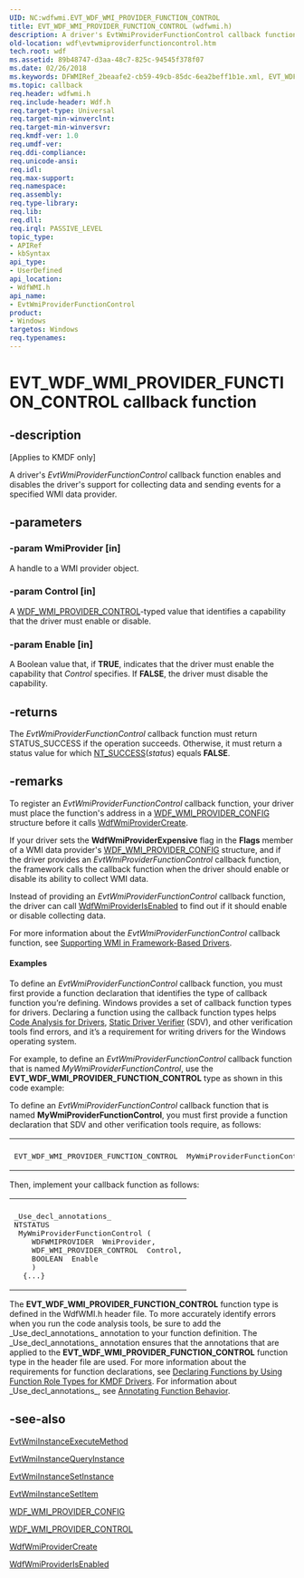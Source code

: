 ```yaml
---
UID: NC:wdfwmi.EVT_WDF_WMI_PROVIDER_FUNCTION_CONTROL
title: EVT_WDF_WMI_PROVIDER_FUNCTION_CONTROL (wdfwmi.h)
description: A driver's EvtWmiProviderFunctionControl callback function enables and disables the driver's support for collecting data and sending events for a specified WMI data provider.
old-location: wdf\evtwmiproviderfunctioncontrol.htm
tech.root: wdf
ms.assetid: 89b48747-d3aa-48c7-825c-94545f378f07
ms.date: 02/26/2018
ms.keywords: DFWMIRef_2beaafe2-cb59-49cb-85dc-6ea2beff1b1e.xml, EVT_WDF_WMI_PROVIDER_FUNCTION_CONTROL, EVT_WDF_WMI_PROVIDER_FUNCTION_CONTROL callback, EvtWmiProviderFunctionControl, EvtWmiProviderFunctionControl callback function, kmdf.evtwmiproviderfunctioncontrol, wdf.evtwmiproviderfunctioncontrol, wdfwmi/EvtWmiProviderFunctionControl
ms.topic: callback
req.header: wdfwmi.h
req.include-header: Wdf.h
req.target-type: Universal
req.target-min-winverclnt: 
req.target-min-winversvr: 
req.kmdf-ver: 1.0
req.umdf-ver: 
req.ddi-compliance: 
req.unicode-ansi: 
req.idl: 
req.max-support: 
req.namespace: 
req.assembly: 
req.type-library: 
req.lib: 
req.dll: 
req.irql: PASSIVE_LEVEL
topic_type:
- APIRef
- kbSyntax
api_type:
- UserDefined
api_location:
- WdfWMI.h
api_name:
- EvtWmiProviderFunctionControl
product:
- Windows
targetos: Windows
req.typenames: 
---
```


# EVT_WDF_WMI_PROVIDER_FUNCTION_CONTROL callback function


## -description


<p class="CCE_Message">[Applies to KMDF only]</p>

A driver's <i>EvtWmiProviderFunctionControl</i> callback function enables and disables the driver's support for collecting data and sending events for a specified WMI data provider.


## -parameters




### -param WmiProvider [in]

A handle to a WMI provider object.


### -param Control [in]

A <a href="https://docs.microsoft.com/windows-hardware/drivers/ddi/content/wdfwmi/ne-wdfwmi-_wdf_wmi_provider_control">WDF_WMI_PROVIDER_CONTROL</a>-typed value that identifies a capability that the driver must enable or disable.


### -param Enable [in]

A Boolean value that, if <b>TRUE</b>, indicates that the driver must enable the capability that <i>Control</i> specifies. If <b>FALSE</b>, the driver must disable the capability.


## -returns



The <i>EvtWmiProviderFunctionControl</i> callback function must return STATUS_SUCCESS if the operation succeeds. Otherwise, it must return a status value for which <a href="https://docs.microsoft.com/windows-hardware/drivers/kernel/using-ntstatus-values">NT_SUCCESS</a>(<i>status</i>) equals <b>FALSE</b>. 




## -remarks



To register an <i>EvtWmiProviderFunctionControl</i> callback function, your driver must place the function's address in a <a href="https://docs.microsoft.com/windows-hardware/drivers/ddi/content/wdfwmi/ns-wdfwmi-_wdf_wmi_provider_config">WDF_WMI_PROVIDER_CONFIG</a> structure before it calls <a href="https://docs.microsoft.com/windows-hardware/drivers/ddi/content/wdfwmi/nf-wdfwmi-wdfwmiprovidercreate">WdfWmiProviderCreate</a>. 

If your driver sets the <b>WdfWmiProviderExpensive</b> flag in the <b>Flags</b> member of a WMI data provider's <a href="https://docs.microsoft.com/windows-hardware/drivers/ddi/content/wdfwmi/ns-wdfwmi-_wdf_wmi_provider_config">WDF_WMI_PROVIDER_CONFIG</a> structure, and if the driver provides an <i>EvtWmiProviderFunctionControl</i> callback function, the framework calls the callback function when the driver should enable or disable its ability to collect WMI data. 

Instead of providing an <i>EvtWmiProviderFunctionControl</i> callback function, the driver can call <a href="https://docs.microsoft.com/windows-hardware/drivers/ddi/content/wdfwmi/nf-wdfwmi-wdfwmiproviderisenabled">WdfWmiProviderIsEnabled</a> to find out if it should enable or disable collecting data.

For more information about the <i>EvtWmiProviderFunctionControl</i> callback function, see <a href="https://docs.microsoft.com/windows-hardware/drivers/wdf/supporting-wmi-in-kmdf-drivers">Supporting WMI in Framework-Based Drivers</a>.


#### Examples

To define an <i>EvtWmiProviderFunctionControl</i> callback function, you must first provide a function declaration that identifies the type of callback function you’re defining. Windows provides a set of callback function types for drivers. Declaring a function using the callback function types helps <a href="https://docs.microsoft.com/windows-hardware/drivers/devtest/code-analysis-for-drivers">Code Analysis for Drivers</a>, <a href="https://docs.microsoft.com/windows-hardware/drivers/devtest/static-driver-verifier">Static Driver Verifier</a> (SDV), and other verification tools find errors, and it’s a requirement for writing drivers for the Windows operating system.

For example, to define an <i>EvtWmiProviderFunctionControl</i> callback function that is named <i>MyWmiProviderFunctionControl</i>, use the <b>EVT_WDF_WMI_PROVIDER_FUNCTION_CONTROL</b> type as shown in this code example:

To define an <i>EvtWmiProviderFunctionControl</i> callback function that is named <b>MyWmiProviderFunctionControl</b>, you must first provide a function declaration that SDV and other verification tools require, as follows:

<div class="code"><span codelanguage=""><table>
<tr>
<th></th>
</tr>
<tr>
<td>
<pre>EVT_WDF_WMI_PROVIDER_FUNCTION_CONTROL  MyWmiProviderFunctionControl;</pre>
</td>
</tr>
</table></span></div>
Then, implement your callback function as follows:

<div class="code"><span codelanguage=""><table>
<tr>
<th></th>
</tr>
<tr>
<td>
<pre>_Use_decl_annotations_
NTSTATUS
 MyWmiProviderFunctionControl (
    WDFWMIPROVIDER  WmiProvider,
    WDF_WMI_PROVIDER_CONTROL  Control,
    BOOLEAN  Enable
    )
  {...}</pre>
</td>
</tr>
</table></span></div>
The <b>EVT_WDF_WMI_PROVIDER_FUNCTION_CONTROL</b> function type is defined in the WdfWMI.h header file. To more accurately identify errors when you run the code analysis tools, be sure to add the _Use_decl_annotations_ annotation to your function definition. The _Use_decl_annotations_ annotation ensures that the annotations that are applied to the <b>EVT_WDF_WMI_PROVIDER_FUNCTION_CONTROL</b> function type in the header file are used. For more information about the requirements for function declarations, see <a href="https://docs.microsoft.com/windows-hardware/drivers/devtest/declaring-functions-by-using-function-role-types-for-kmdf-drivers">Declaring Functions by Using Function Role Types for KMDF Drivers</a>. For information about _Use_decl_annotations_, see <a href="https://docs.microsoft.com/visualstudio/code-quality/annotating-function-behavior?view=vs-2015">Annotating Function Behavior</a>.




## -see-also




<a href="https://docs.microsoft.com/windows-hardware/drivers/ddi/content/wdfwmi/nc-wdfwmi-evt_wdf_wmi_instance_execute_method">EvtWmiInstanceExecuteMethod</a>



<a href="https://docs.microsoft.com/windows-hardware/drivers/ddi/content/wdfwmi/nc-wdfwmi-evt_wdf_wmi_instance_query_instance">EvtWmiInstanceQueryInstance</a>



<a href="https://docs.microsoft.com/windows-hardware/drivers/ddi/content/wdfwmi/nc-wdfwmi-evt_wdf_wmi_instance_set_instance">EvtWmiInstanceSetInstance</a>



<a href="https://docs.microsoft.com/windows-hardware/drivers/ddi/content/wdfwmi/nc-wdfwmi-evt_wdf_wmi_instance_set_item">EvtWmiInstanceSetItem</a>



<a href="https://docs.microsoft.com/windows-hardware/drivers/ddi/content/wdfwmi/ns-wdfwmi-_wdf_wmi_provider_config">WDF_WMI_PROVIDER_CONFIG</a>



<a href="https://docs.microsoft.com/windows-hardware/drivers/ddi/content/wdfwmi/ne-wdfwmi-_wdf_wmi_provider_control">WDF_WMI_PROVIDER_CONTROL</a>



<a href="https://docs.microsoft.com/windows-hardware/drivers/ddi/content/wdfwmi/nf-wdfwmi-wdfwmiprovidercreate">WdfWmiProviderCreate</a>



<a href="https://docs.microsoft.com/windows-hardware/drivers/ddi/content/wdfwmi/nf-wdfwmi-wdfwmiproviderisenabled">WdfWmiProviderIsEnabled</a>
 

 

